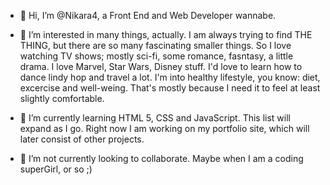 - 👋 Hi, I’m @Nikara4, a Front End and Web Developer wannabe. 

- 👀 I’m interested in many things, actually. I am always trying to find THE THING, but there are so many fascinating smaller things. So I love watching TV shows; mostly sci-fi, some romance, fasntasy, a little drama. I love Marvel, Star Wars, Disney stuff. I'd love to learn how to dance lindy hop and travel a lot. I'm into healthy lifestyle, you know: diet, excercise and well-weing. That's mostly because I need it to feel at least slightly comfortable.
- 🌱 I’m currently learning HTML 5, CSS and JavaScript. This list will expand as I go. Right now I am working on my portfolio site, which will later consist of other projects.
- 💞️ I’m not currently looking to collaborate. Maybe when I am a coding superGirl, or so ;) 

<!---
Nikara4/Nikara4 is a ✨ special ✨ repository because its `README.md` (this file) appears on your GitHub profile.
You can click the Preview link to take a look at your changes.
--->
